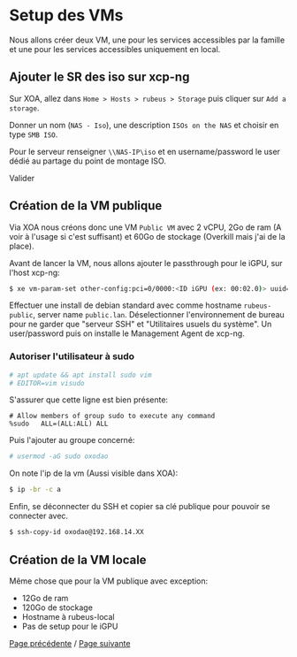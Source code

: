 # Setup des VMs

Nous allons créer deux VM, une pour les services accessibles par la famille et une pour les services accessibles uniquement en local.

## Ajouter le SR des iso sur xcp-ng

Sur XOA, allez dans `Home > Hosts > rubeus > Storage` puis cliquer sur `Add a storage`.

Donner un nom (`NAS - Iso`), une description `ISOs on the NAS` et choisir en type `SMB ISO`.

Pour le serveur renseigner `\\NAS-IP\iso` et en username/password le user dédié au partage du point de montage ISO.

Valider

## Création de la VM publique

Via XOA nous créons donc une VM `Public VM` avec 2 vCPU, 2Go de ram (A voir à l'usage si c'est suffisant) et 60Go de stockage (Overkill mais j'ai de la place).

Avant de lancer la VM, nous allons ajouter le passthrough pour le iGPU, sur l'host xcp-ng:
```sh
$ xe vm-param-set other-config:pci=0/0000:<ID iGPU (ex: 00:02.0)> uuid=<ID DE LA VM>
```

Effectuer une install de debian standard avec comme hostname `rubeus-public`, server name `public.lan`. Déselectionner l'environnement de bureau pour ne garder que "serveur SSH" et "Utilitaires usuels du système". Un user/password puis on installe le Management Agent de xcp-ng.

### Autoriser l'utilisateur à sudo
```sh
# apt update && apt install sudo vim
# EDITOR=vim visudo
```

S'assurer que cette ligne est bien présente:
```
# Allow members of group sudo to execute any command
%sudo   ALL=(ALL:ALL) ALL
```

Puis l'ajouter au groupe concerné:
```sh
# usermod -aG sudo oxodao
```

On note l'ip de la vm (Aussi visible dans XOA):
```sh
$ ip -br -c a
```

Enfin, se déconnecter du SSH et copier sa clé publique pour pouvoir se connecter avec.
```sh
$ ssh-copy-id oxodao@192.168.14.XX
```

## Création de la VM locale

Même chose que pour la VM publique avec exception:
- 12Go de ram
- 120Go de stockage
- Hostname à rubeus-local
- Pas de setup pour le iGPU

[Page précédente](setup_xcp.md) / [Page suivante](setup_common.md)
